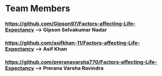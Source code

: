 # Team Members
### https://github.com/Gipson97/Factors-affecting-Life-Expectancy --> Gipson Selvakumar Nadar
### https://github.com/asifkhan-11/Factors-affecting-Life-Expectancy --> Asif Khan
### https://github.com/preranavarsha770/Factors-affecting-Life-Expectancy --> Prerana Varsha Ravindra
